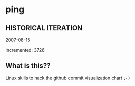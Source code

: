 # ping

## HISTORICAL ITERATION
2007-08-15

Incremented: 3726

## What is this?? 
Linux skills to hack the github commit visualization chart `;-)`
